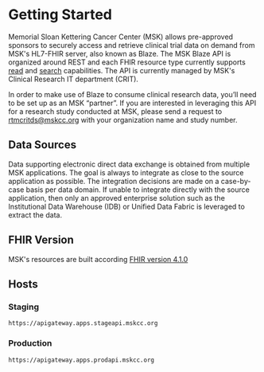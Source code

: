 # Getting Started

Memorial Sloan Kettering Cancer Center (MSK) allows pre-approved sponsors to securely access and retrieve clinical trial data on demand from MSK's HL7-FHIR server, also known as Blaze. The MSK Blaze API is organized around REST and each FHIR resource type currently supports [read](http://build.fhir.org/http.html#read) and [search](http://build.fhir.org/http.html#search) capabilities. The API is currently managed by MSK's Clinical Research IT department (CRIT).

In order to make use of Blaze to consume clinical research data, you’ll need to be set up as an MSK “partner”. If you are interested in leveraging this API for a research study conducted at MSK, please send a request to [rtmcritds@mskcc.org](mailto:rtmcritds@mskcc.org) with your organization name and study number.

## Data Sources

Data supporting electronic direct data exchange is obtained from multiple MSK applications. The goal is always to integrate as close to the source application as possible. The integration decisions are made on a case-by-case basis per data domain. If unable to integrate directly with the source application, then only an approved enterprise solution such as the Institutional Data Warehouse (IDB) or Unified Data Fabric is leveraged to extract the data. 

## FHIR Version

MSK's resources are built according [FHIR version 4.1.0](http://hl7.org/fhir/directory.html)

## Hosts

### Staging

```
https://apigateway.apps.stageapi.mskcc.org
```

### Production

```
https://apigateway.apps.prodapi.mskcc.org
```